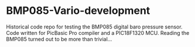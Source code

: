 # BMP085-Vario-development
Historical code repo for testing the BMP085 digital baro pressure sensor.
Code written for PicBasic Pro compiler and a PIC18F1320 MCU.
Reading the BMP085 turned out to be more than trivial...
